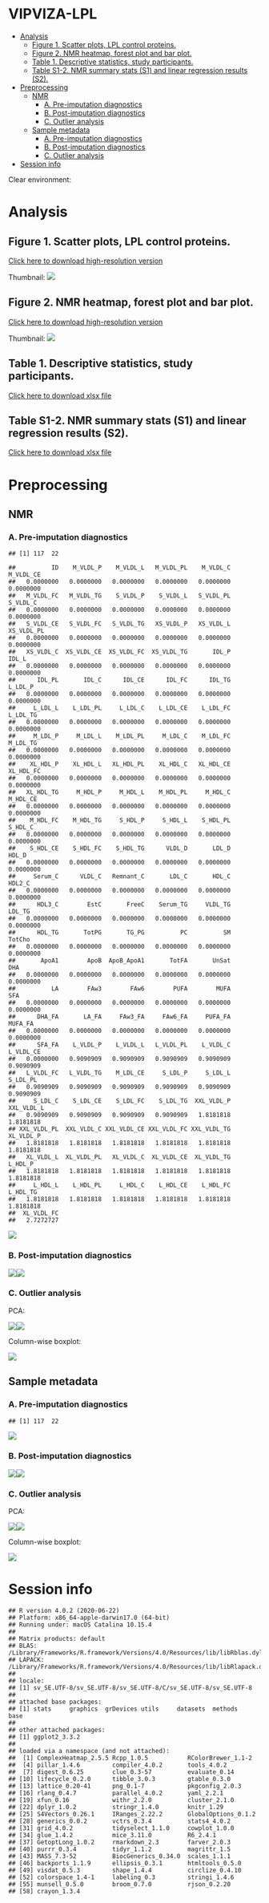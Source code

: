 VIPVIZA-LPL
================

  - [Analysis](#analysis)
      - [Figure 1. Scatter plots, LPL control
        proteins.](#figure-1.-scatter-plots-lpl-control-proteins.)
      - [Figure 2. NMR heatmap, forest plot and bar
        plot.](#figure-2.-nmr-heatmap-forest-plot-and-bar-plot.)
      - [Table 1. Descriptive statistics, study
        participants.](#table-1.-descriptive-statistics-study-participants.)
      - [Table S1-2. NMR summary stats (S1) and linear regression
        results
        (S2).](#table-s1-2.-nmr-summary-stats-s1-and-linear-regression-results-s2.)
  - [Preprocessing](#preprocessing)
      - [NMR](#nmr)
          - [A. Pre-imputation
            diagnostics](#a.-pre-imputation-diagnostics)
          - [B. Post-imputation
            diagnostics](#b.-post-imputation-diagnostics)
          - [C. Outlier analysis](#c.-outlier-analysis)
      - [Sample metadata](#sample-metadata)
          - [A. Pre-imputation
            diagnostics](#a.-pre-imputation-diagnostics-1)
          - [B. Post-imputation
            diagnostics](#b.-post-imputation-diagnostics-1)
          - [C. Outlier analysis](#c.-outlier-analysis-1)
  - [Session info](#session-info)

Clear environment:

# Analysis

## Figure 1. Scatter plots, LPL control proteins.

[Click here to download high-resolution
version](https://github.com/fredlandfors/VIPVIZA-LPL/blob/master/out/figure_1.pdf)

Thumbnail: ![](README_files/figure-gfm/unnamed-chunk-2-1.png)<!-- -->

## Figure 2. NMR heatmap, forest plot and bar plot.

[Click here to download high-resolution
version](https://github.com/fredlandfors/VIPVIZA-LPL/blob/master/out/figure_2.pdf)

Thumbnail: ![](README_files/figure-gfm/unnamed-chunk-3-1.png)<!-- -->

## Table 1. Descriptive statistics, study participants.

[Click here to download xlsx
file](https://github.com/fredlandfors/VIPVIZA-LPL/blob/master/out/table_1.xlsx)

## Table S1-2. NMR summary stats (S1) and linear regression results (S2).

[Click here to download xlsx
file](https://github.com/fredlandfors/VIPVIZA-LPL/blob/master/out/table_S1-2.xlsx)

# Preprocessing

## NMR

### A. Pre-imputation diagnostics

    ## [1] 117  22

    ##          ID    M_VLDL_P    M_VLDL_L   M_VLDL_PL    M_VLDL_C   M_VLDL_CE 
    ##   0.0000000   0.0000000   0.0000000   0.0000000   0.0000000   0.0000000 
    ##   M_VLDL_FC   M_VLDL_TG    S_VLDL_P    S_VLDL_L   S_VLDL_PL    S_VLDL_C 
    ##   0.0000000   0.0000000   0.0000000   0.0000000   0.0000000   0.0000000 
    ##   S_VLDL_CE   S_VLDL_FC   S_VLDL_TG   XS_VLDL_P   XS_VLDL_L  XS_VLDL_PL 
    ##   0.0000000   0.0000000   0.0000000   0.0000000   0.0000000   0.0000000 
    ##   XS_VLDL_C  XS_VLDL_CE  XS_VLDL_FC  XS_VLDL_TG       IDL_P       IDL_L 
    ##   0.0000000   0.0000000   0.0000000   0.0000000   0.0000000   0.0000000 
    ##      IDL_PL       IDL_C      IDL_CE      IDL_FC      IDL_TG     L_LDL_P 
    ##   0.0000000   0.0000000   0.0000000   0.0000000   0.0000000   0.0000000 
    ##     L_LDL_L    L_LDL_PL     L_LDL_C    L_LDL_CE    L_LDL_FC    L_LDL_TG 
    ##   0.0000000   0.0000000   0.0000000   0.0000000   0.0000000   0.0000000 
    ##     M_LDL_P     M_LDL_L    M_LDL_PL     M_LDL_C    M_LDL_FC    M_LDL_TG 
    ##   0.0000000   0.0000000   0.0000000   0.0000000   0.0000000   0.0000000 
    ##    XL_HDL_P    XL_HDL_L   XL_HDL_PL    XL_HDL_C   XL_HDL_CE   XL_HDL_FC 
    ##   0.0000000   0.0000000   0.0000000   0.0000000   0.0000000   0.0000000 
    ##   XL_HDL_TG     M_HDL_P     M_HDL_L    M_HDL_PL     M_HDL_C    M_HDL_CE 
    ##   0.0000000   0.0000000   0.0000000   0.0000000   0.0000000   0.0000000 
    ##    M_HDL_FC    M_HDL_TG     S_HDL_P     S_HDL_L    S_HDL_PL     S_HDL_C 
    ##   0.0000000   0.0000000   0.0000000   0.0000000   0.0000000   0.0000000 
    ##    S_HDL_CE    S_HDL_FC    S_HDL_TG      VLDL_D       LDL_D       HDL_D 
    ##   0.0000000   0.0000000   0.0000000   0.0000000   0.0000000   0.0000000 
    ##     Serum_C      VLDL_C   Remnant_C       LDL_C       HDL_C      HDL2_C 
    ##   0.0000000   0.0000000   0.0000000   0.0000000   0.0000000   0.0000000 
    ##      HDL3_C        EstC       FreeC    Serum_TG     VLDL_TG      LDL_TG 
    ##   0.0000000   0.0000000   0.0000000   0.0000000   0.0000000   0.0000000 
    ##      HDL_TG       TotPG       TG_PG          PC          SM      TotCho 
    ##   0.0000000   0.0000000   0.0000000   0.0000000   0.0000000   0.0000000 
    ##       ApoA1        ApoB  ApoB_ApoA1       TotFA       UnSat         DHA 
    ##   0.0000000   0.0000000   0.0000000   0.0000000   0.0000000   0.0000000 
    ##          LA        FAw3        FAw6        PUFA        MUFA         SFA 
    ##   0.0000000   0.0000000   0.0000000   0.0000000   0.0000000   0.0000000 
    ##      DHA_FA       LA_FA     FAw3_FA     FAw6_FA     PUFA_FA     MUFA_FA 
    ##   0.0000000   0.0000000   0.0000000   0.0000000   0.0000000   0.0000000 
    ##      SFA_FA    L_VLDL_P    L_VLDL_L   L_VLDL_PL    L_VLDL_C   L_VLDL_CE 
    ##   0.0000000   0.9090909   0.9090909   0.9090909   0.9090909   0.9090909 
    ##   L_VLDL_FC   L_VLDL_TG    M_LDL_CE     S_LDL_P     S_LDL_L    S_LDL_PL 
    ##   0.9090909   0.9090909   0.9090909   0.9090909   0.9090909   0.9090909 
    ##     S_LDL_C    S_LDL_CE    S_LDL_FC    S_LDL_TG  XXL_VLDL_P  XXL_VLDL_L 
    ##   0.9090909   0.9090909   0.9090909   0.9090909   1.8181818   1.8181818 
    ## XXL_VLDL_PL  XXL_VLDL_C XXL_VLDL_CE XXL_VLDL_FC XXL_VLDL_TG   XL_VLDL_P 
    ##   1.8181818   1.8181818   1.8181818   1.8181818   1.8181818   1.8181818 
    ##   XL_VLDL_L  XL_VLDL_PL   XL_VLDL_C  XL_VLDL_CE  XL_VLDL_TG     L_HDL_P 
    ##   1.8181818   1.8181818   1.8181818   1.8181818   1.8181818   1.8181818 
    ##     L_HDL_L    L_HDL_PL     L_HDL_C    L_HDL_CE    L_HDL_FC    L_HDL_TG 
    ##   1.8181818   1.8181818   1.8181818   1.8181818   1.8181818   1.8181818 
    ##  XL_VLDL_FC 
    ##   2.7272727

![](README_files/figure-gfm/unnamed-chunk-4-1.png)<!-- -->

### B. Post-imputation diagnostics

![](README_files/figure-gfm/unnamed-chunk-5-1.png)<!-- -->![](README_files/figure-gfm/unnamed-chunk-5-2.png)<!-- -->

### C. Outlier analysis

PCA:

![](README_files/figure-gfm/unnamed-chunk-6-1.png)<!-- -->![](README_files/figure-gfm/unnamed-chunk-6-2.png)<!-- -->

Column-wise boxplot:

![](README_files/figure-gfm/unnamed-chunk-7-1.png)<!-- -->

## Sample metadata

### A. Pre-imputation diagnostics

    ## [1] 117  22

![](README_files/figure-gfm/unnamed-chunk-8-1.png)<!-- -->

### B. Post-imputation diagnostics

![](README_files/figure-gfm/unnamed-chunk-9-1.png)<!-- -->![](README_files/figure-gfm/unnamed-chunk-9-2.png)<!-- -->

### C. Outlier analysis

PCA:

![](README_files/figure-gfm/unnamed-chunk-10-1.png)<!-- -->![](README_files/figure-gfm/unnamed-chunk-10-2.png)<!-- -->

Column-wise boxplot:

![](README_files/figure-gfm/unnamed-chunk-11-1.png)<!-- -->

# Session info

    ## R version 4.0.2 (2020-06-22)
    ## Platform: x86_64-apple-darwin17.0 (64-bit)
    ## Running under: macOS Catalina 10.15.4
    ## 
    ## Matrix products: default
    ## BLAS:   /Library/Frameworks/R.framework/Versions/4.0/Resources/lib/libRblas.dylib
    ## LAPACK: /Library/Frameworks/R.framework/Versions/4.0/Resources/lib/libRlapack.dylib
    ## 
    ## locale:
    ## [1] sv_SE.UTF-8/sv_SE.UTF-8/sv_SE.UTF-8/C/sv_SE.UTF-8/sv_SE.UTF-8
    ## 
    ## attached base packages:
    ## [1] stats     graphics  grDevices utils     datasets  methods   base     
    ## 
    ## other attached packages:
    ## [1] ggplot2_3.3.2
    ## 
    ## loaded via a namespace (and not attached):
    ##  [1] ComplexHeatmap_2.5.5 Rcpp_1.0.5           RColorBrewer_1.1-2  
    ##  [4] pillar_1.4.6         compiler_4.0.2       tools_4.0.2         
    ##  [7] digest_0.6.25        clue_0.3-57          evaluate_0.14       
    ## [10] lifecycle_0.2.0      tibble_3.0.3         gtable_0.3.0        
    ## [13] lattice_0.20-41      png_0.1-7            pkgconfig_2.0.3     
    ## [16] rlang_0.4.7          parallel_4.0.2       yaml_2.2.1          
    ## [19] xfun_0.16            withr_2.2.0          cluster_2.1.0       
    ## [22] dplyr_1.0.2          stringr_1.4.0        knitr_1.29          
    ## [25] S4Vectors_0.26.1     IRanges_2.22.2       GlobalOptions_0.1.2 
    ## [28] generics_0.0.2       vctrs_0.3.4          stats4_4.0.2        
    ## [31] grid_4.0.2           tidyselect_1.1.0     cowplot_1.0.0       
    ## [34] glue_1.4.2           mice_3.11.0          R6_2.4.1            
    ## [37] GetoptLong_1.0.2     rmarkdown_2.3        farver_2.0.3        
    ## [40] purrr_0.3.4          tidyr_1.1.2          magrittr_1.5        
    ## [43] MASS_7.3-52          BiocGenerics_0.34.0  scales_1.1.1        
    ## [46] backports_1.1.9      ellipsis_0.3.1       htmltools_0.5.0     
    ## [49] visdat_0.5.3         shape_1.4.4          circlize_0.4.10     
    ## [52] colorspace_1.4-1     labeling_0.3         stringi_1.4.6       
    ## [55] munsell_0.5.0        broom_0.7.0          rjson_0.2.20        
    ## [58] crayon_1.3.4
